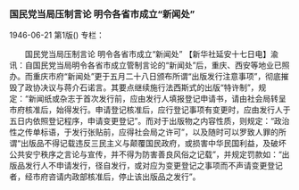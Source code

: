 ### 国民党当局压制言论  明令各省市成立“新闻处”

1946-06-21
第1版()
专栏：

　　国民党当局压制言论
    明令各省市成立“新闻处”
    【新华社延安十七日电】渝讯：自国民党当局明令各省市成立管制言论的“新闻处”后，重庆、西安等地业已照办。而重庆市府“新闻处”更于五月二十八日颁布所谓“出版发行注意事项”，彻底摧毁了政协决议与蒋介石诺言。其要点继续施行法西斯式的出版“特许制”，规定：“新闻纸或杂志于首次发行前，应由发行人填报登记申请书，请由社会局转呈市府核准后，始得发行。申请登记核准后，应行登记事项有变更时，应由发行人于五日内依照登记程序，申请变更登记”。而对于出版物之内容性质，则规定：“政治性之传单标语，于发行张贴前，应得社会局之许可”，以及随时可以罗致人罪的所谓“出版品不得记载违反三民主义与颠覆国民政府，或损害中华民国利益，及破坏公共安宁秩序之言论与宣传，并不得为防害善良风俗之记载”，并规定罚款如：“出版品发行人不申请发行，径自发行，或对应为变更登记之事项而不声请变更登记者，经市府咨请内政部核准后，停止该出版品之发行”。
